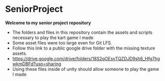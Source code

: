 # SeniorProject
**Welcome to my senior project repository**

- The folders and files in this repository contain the assets and scripts necessary to play the kart game I made
- Some asset files were too large even for Git LFS.
- Follow this link to a public google drive folder with the missing texture assets.
- https://drive.google.com/drive/folders/18S2qOEsyTQZDJD9sh6_Hfg7hgwkmDBFd?usp=sharing
- Using these files inside of unity should allow someone to play the game I made
